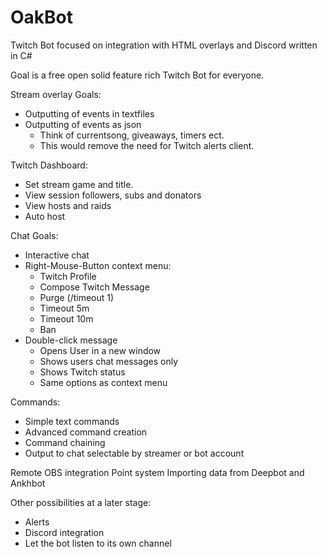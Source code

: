 # OakBot
Twitch Bot focused on integration with HTML overlays and Discord written in C#

Goal is a free open solid feature rich Twitch Bot for everyone.

Stream overlay Goals:
  - Outputting of events in textfiles
  - Outputting of events as json
      - Think of currentsong, giveaways, timers ect.
      - This would remove the need for Twitch alerts client.

Twitch Dashboard:
  - Set stream game and title.
  - View session followers, subs and donators
  - View hosts and raids
  - Auto host

Chat Goals:
  - Interactive chat
  - Right-Mouse-Button context menu:
      - Twitch Profile
      - Compose Twitch Message
      - Purge (/timeout 1)
      - Timeout 5m
      - Timeout 10m
      - Ban
  - Double-click message
      - Opens User in a new window
      - Shows users chat messages only
      - Shows Twitch status
      - Same options as context menu

Commands:
  - Simple text commands
  - Advanced command creation
  - Command chaining
  - Output to chat selectable by streamer or bot account

Remote OBS integration
Point system
Importing data from Deepbot and Ankhbot

Other possibilities at a later stage:
  - Alerts
  - Discord integration
  - Let the bot listen to its own channel
